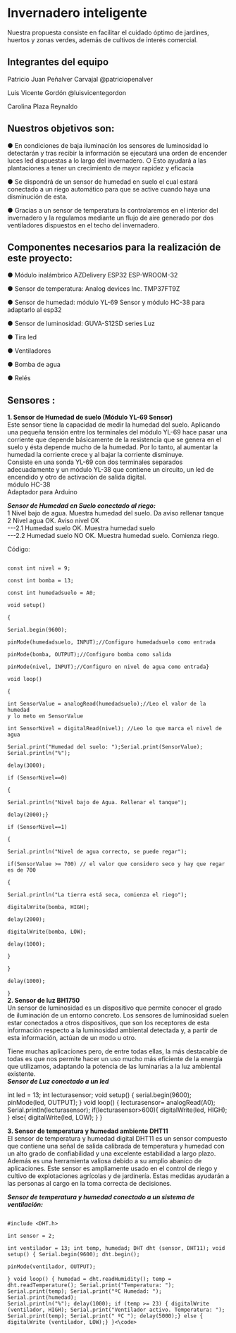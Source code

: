 # Invernadero inteligente

Nuestra propuesta consiste en facilitar el cuidado óptimo de jardines, huertos y zonas
verdes, además de cultivos de interés comercial.

## Integrantes del equipo

Patricio Juan Peñalver Carvajal @patriciopenalver

Luis Vicente Gordón @luisvicentegordon

Carolina Plaza Reynaldo

## Nuestros objetivos son:

● En condiciones de baja iluminación los sensores de luminosidad lo detectarán y tras
recibir la información se ejecutará una orden de encender luces led dispuestas a lo
largo del invernadero.
○ Esto ayudará a las plantaciones a tener un crecimiento de mayor rapidez y
eficacia

● Se dispondrá de un sensor de humedad en suelo el cual estará conectado a un
riego automático para que se active cuando haya una disminución de esta.

● Gracias a un sensor de temperatura la controlaremos en el interior del invernadero y
la regulamos mediante un flujo de aire generado por dos ventiladores dispuestos en
el techo del invernadero.

## Componentes necesarios para la realización de este proyecto:

● Módulo inalámbrico AZDelivery ESP32 ESP-WROOM-32

● Sensor de temperatura: Analog devices Inc. TMP37FT9Z

● Sensor de humedad: módulo YL-69 Sensor y módulo HC-38 para adaptarlo al esp32

● Sensor de luminosidad: GUVA-S12SD series Luz

● Tira led

● Ventiladores

● Bomba de agua

● Relés

## Sensores :
**1. Sensor de Humedad de suelo (Módulo YL-69 Sensor)**  
Este sensor tiene la capacidad de medir la humedad del suelo. Aplicando una pequeña tensión entre los terminales del módulo YL-69 hace pasar una corriente que depende básicamente de la resistencia que se genera en el suelo y ésta depende mucho de la humedad. Por lo tanto, al aumentar la humedad la corriente crece y al bajar la corriente disminuye.  
Consiste en una sonda YL-69 con dos terminales separados adecuadamente y un módulo YL-38 que contiene un circuito, un led de encendido y otro de activación de salida digital.  
módulo HC-38   
Adaptador para Arduino  
  
  
***Sensor de Humedad en Suelo conectado al riego:***  
1 Nivel bajo de agua. Muestra humedad del suelo. Da aviso rellenar tanque  
2 Nivel agua OK. Aviso nivel OK  
---2.1 Humedad suelo OK. Muestra humedad suelo  
---2.2 Humedad suelo NO OK. Muestra humedad suelo. Comienza riego.  
  
  
Código:  
<code>  
      const int nivel = 9;  
      const int bomba = 13;  
      const int humedadsuelo = A0;  
      void setup()  
      {  
      Serial.begin(9600);  
      pinMode(humedadsuelo, INPUT);//Configuro humedadsuelo como entrada  
      pinMode(bomba, OUTPUT);//Configuro bomba como salida  
      pinMode(nivel, INPUT);//Configuro en nivel de agua como entrada}  
      void loop()  
      {  
      int SensorValue = analogRead(humedadsuelo);//Leo el valor de la humedad y lo meto en SensorValue  
      int SensorNivel = digitalRead(nivel); //Leo lo que marca el nivel de agua  
      Serial.print("Humedad del suelo: ");Serial.print(SensorValue); Serial.println("%");  
      delay(3000);  
      if (SensorNivel==0)  
      {  
      Serial.println("Nivel bajo de Agua. Rellenar el tanque");  
      delay(2000);}  
      if (SensorNivel==1)  
      {  
      Serial.println("Nivel de agua correcto, se puede regar");  
      if(SensorValue >= 700) // el valor que considero seco y hay que regar es de 700  
      {  
      Serial.println("La tierra está seca, comienza el riego");  
      digitalWrite(bomba, HIGH);  
      delay(2000);  
      digitalWrite(bomba, LOW);  
      delay(1000);  
      }  
      }  
      delay(1000);  
      }</code>  
**2. Sensor de luz BH1750**  
  Un sensor de luminosidad es un dispositivo que permite conocer el grado de iluminación de un entorno concreto. Los sensores de luminosidad suelen estar conectados a otros dispositivos, que son los receptores de esta información respecto a la luminosidad ambiental detectada y, a partir de esta información, actúan de un modo u otro.
 
Tiene muchas aplicaciones pero, de entre todas ellas, la más destacable de todas es que nos permite hacer un uso mucho más eficiente de la energía que utilizamos, adaptando la potencia de las luminarias a la luz ambiental existente.  
***Sensor de Luz conectado a un led***  

int led = 13;
int lecturasensor;
void setup() {
  serial.begin(9600);
  pinMode(led, OUTPUT);
}
void loop() {
 lecturasensor= analogRead(A0);
 Serial.println(lecturasensor);
 if(lecturasensor>600){
  digitalWrite(led, HIGH);
 }
 else{
  digitalWrite(led, LOW);
 }
}
        
        
**3. Sensor de temperatura y humedad ambiente DHT11**  
El sensor de temperatura y humedad digital DHT11 es un sensor compuesto que contiene una señal de salida calibrada de temperatura y humedad con un alto grado de confiabilidad y una excelente estabilidad a largo plazo.
Además es una herramienta valiosa debido a su amplio abanico de aplicaciones. Este sensor es ampliamente usado en el control de riego y cultivo de explotaciones agrícolas y de jardinería. Estas medidas ayudarán a las personas al cargo en la toma correcta de decisiones.  
  
  
***Sensor de temperatura y humedad conectado a un sistema de ventilación:***  
<code>  
  #include <DHT.h>  
  int sensor = 2;  
  int ventilador = 13;
  int temp, humedad;
  DHT dht (sensor, DHT11);
  void setup() {
  Serial.begin(9600);
  dht.begin();  
  pinMode(ventilador, OUTPUT);  
  } 
  void loop() {
  humedad = dht.readHumidity();
  temp = dht.readTemperature();
  Serial.print("Temperatura: ");
  Serial.print(temp);
  Serial.print("ºC Humedad: ");
  Serial.print(humedad);
  Serial.println("%");
  delay(1000);
  if (temp >= 23) { digitalWrite (ventilador, HIGH);
  Serial.print("Ventilador activo. Temperatura: ");
  Serial.print(temp);
  Serial.print(" ºC ");
  delay(5000);}
  else { digitalWrite (ventilador, LOW);}
  }<\code>  
  
